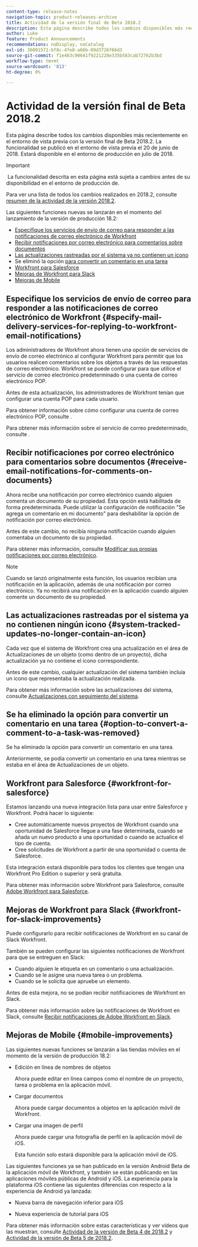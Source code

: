 ```yaml
---
content-type: release-notes
navigation-topic: product-releases-archive
title: Actividad de la versión final de Beta 2018.2
description: Esta página describe todos los cambios disponibles más recientemente en el entorno de vista previa con la versión final de Beta 2018.2. La funcionalidad se publicó en el entorno de vista previa el 20 de junio de 2018. Estará disponible en el entorno de producción en julio de 2018.
author: Luke
feature: Product Announcements
recommendations: noDisplay, noCatalog
exl-id: 36001571-bf8c-4fe8-a66b-09d3726f66d3
source-git-commit: f1e463c90641f9221228e335b583cab72762b3bd
workflow-type: tm+mt
source-wordcount: '813'
ht-degree: 0%

---
```


# Actividad de la versión final de Beta 2018.2

Esta página describe todos los cambios disponibles más recientemente en el entorno de vista previa con la versión final de Beta 2018.2. La funcionalidad se publicó en el entorno de vista previa el 20 de junio de 2018. Estará disponible en el entorno de producción en julio de 2018.

>[!IMPORTANT]
>
> La funcionalidad descrita en esta página está sujeta a cambios antes de su disponibilidad en el entorno de producción de.

Para ver una lista de todos los cambios realizados en 2018.2, consulte  [resumen de la actividad de la versión 2018.2](../../../../product-announcements/product-releases/quarterly-release-archive/2018.2-release-activity/2018-2-release-activity-overview.md).

Las siguientes funciones nuevas se lanzarán en el momento del lanzamiento de la versión de producción 18.2:

* [Especifique los servicios de envío de correo para responder a las notificaciones de correo electrónico de Workfront](#specify-mail-delivery-services-for-replying-to-workfront-email-notifications)
* [Recibir notificaciones por correo electrónico para comentarios sobre documentos](#receive-email-notifications-for-comments-on-documents)
* [Las actualizaciones rastreadas por el sistema ya no contienen un icono](#system-tracked-updates-no-longer-contain-an-icon)
* Se eliminó la opción [para convertir un comentario en una tarea](#option-to-convert-a-comment-to-a-task-was-removed)
* [Workfront para Salesforce](#workfront-for-salesforce)
* [Mejoras de Workfront para Slack](#workfront-for-slack-improvements)
* [Mejoras de Mobile](#mobile-improvements)

## Especifique los servicios de envío de correo para responder a las notificaciones de correo electrónico de Workfront {#specify-mail-delivery-services-for-replying-to-workfront-email-notifications}

Los administradores de Workfront ahora tienen una opción de servicios de envío de correo electrónico al configurar Workfront para permitir que los usuarios realicen comentarios sobre los objetos a través de las respuestas de correo electrónico. Workfront se puede configurar para que utilice el servicio de correo electrónico predeterminado o una cuenta de correo electrónico POP.

Antes de esta actualización, los administradores de Workfront tenían que configurar una cuenta POP para cada usuario. 

Para obtener información sobre cómo configurar una cuenta de correo electrónico POP, consulte .

Para obtener más información sobre el servicio de correo predeterminado, consulte .

## Recibir notificaciones por correo electrónico para comentarios sobre documentos {#receive-email-notifications-for-comments-on-documents}

Ahora recibe una notificación por correo electrónico cuando alguien comenta un documento de su propiedad. Esta opción está habilitada de forma predeterminada. Puede utilizar la configuración de notificación &quot;Se agrega un comentario en mi documento&quot; para deshabilitar la opción de notificación por correo electrónico.

Antes de este cambio, no recibía ninguna notificación cuando alguien comentaba un documento de su propiedad. 

Para obtener más información, consulte [Modificar sus propias notificaciones por correo electrónico](../../../../workfront-basics/using-notifications/activate-or-deactivate-your-own-event-notifications.md).

>[!NOTE]
>
>Cuando se lanzó originalmente esta función, los usuarios recibían una notificación en la aplicación, además de una notificación por correo electrónico. Ya no recibirá una notificación en la aplicación cuando alguien comente un documento de su propiedad. 

## Las actualizaciones rastreadas por el sistema ya no contienen ningún icono {#system-tracked-updates-no-longer-contain-an-icon}

Cada vez que el sistema de Workfront crea una actualización en el área de Actualizaciones de un objeto (como dentro de un proyecto), dicha actualización ya no contiene el icono correspondiente.

Antes de este cambio, cualquier actualización del sistema también incluía un icono que representaba la actualización realizada.

Para obtener más información sobre las actualizaciones del sistema, consulte [Actualizaciones con seguimiento del sistema](../../../../administration-and-setup/set-up-workfront/system-tracked-update-feeds/system-tracked-update-feeds.md).

## Se ha eliminado la opción para convertir un comentario en una tarea {#option-to-convert-a-comment-to-a-task-was-removed}

Se ha eliminado la opción para convertir un comentario en una tarea.

Anteriormente, se podía convertir un comentario en una tarea mientras se estaba en el área de Actualizaciones de un objeto.

## Workfront para Salesforce {#workfront-for-salesforce}

Estamos lanzando una nueva integración lista para usar entre Salesforce y Workfront. Podrá hacer lo siguiente:

* Cree automáticamente nuevos proyectos de Workfront cuando una oportunidad de Salesforce llegue a una fase determinada, cuando se añada un nuevo producto a una oportunidad o cuando se actualice el tipo de cuenta.
* Cree solicitudes de Workfront a partir de una oportunidad o cuenta de Salesforce.

Esta integración estará disponible para todos los clientes que tengan una Workfront Pro Edition o superior y será gratuita.

Para obtener más información sobre Workfront para Salesforce, consulte  [Adobe Workfront para Salesforce](../../../../workfront-integrations-and-apps/using-workfront-with-salesforce/workfront-for-salesforce.md).

## Mejoras de Workfront para Slack {#workfront-for-slack-improvements}

Puede configurarlo para recibir notificaciones de Workfront en su canal de Slack Workfront.

También se pueden configurar las siguientes notificaciones de Workfront para que se entreguen en Slack:

* Cuando alguien le etiqueta en un comentario o una actualización.
* Cuando se le asigne una nueva tarea o un problema.
* Cuando se le solicita que apruebe un elemento.

Antes de esta mejora, no se podían recibir notificaciones de Workfront en Slack.

Para obtener más información sobre las notificaciones de Workfront en Slack, consulte [Recibir notificaciones de Adobe Workfront en Slack](../../../../workfront-integrations-and-apps/using-workfront-with-slack/receive-workfront-notifications-in-slack.md).

## Mejoras de Mobile {#mobile-improvements}

Las siguientes nuevas funciones se lanzarán a las tiendas móviles en el momento de la versión de producción 18.2:

* Edición en línea de nombres de objetos 

  Ahora puede editar en línea campos como el nombre de un proyecto, tarea o problema en la aplicación móvil.

* Cargar documentos 

  Ahora puede cargar documentos a objetos en la aplicación móvil de Workfront.

* Cargar una imagen de perfil 

  Ahora puede cargar una fotografía de perfil en la aplicación móvil de iOS.

  Esta función solo estará disponible para la aplicación móvil de iOS.

Las siguientes funciones ya se han publicado en la versión Android Beta de la aplicación móvil de Workfront, y también se están publicando en las aplicaciones móviles públicas de Android y iOS. La experiencia para la plataforma iOS contiene las siguientes diferencias con respecto a la experiencia de Android ya lanzada:

* Nueva barra de navegación inferior para iOS 

* Nueva experiencia de tutorial para iOS 

Para obtener más información sobre estas características y ver vídeos que las muestran, consulte [Actividad de la versión de Beta 4 de 2018.2](../../../../product-announcements/product-releases/quarterly-release-archive/2018.2-release-activity/2018-2-beta-4-release-activity.md) y [Actividad de la versión de Beta 5 de 2018.2](../../../../product-announcements/product-releases/quarterly-release-archive/2018.2-release-activity/2018-2-beta-5-release-activity.md).
